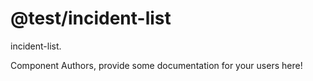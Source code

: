 @test/incident-list
===============================================
incident-list.

Component Authors, provide some documentation for your users here!